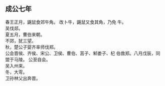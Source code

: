 ## 成公七年
春王正月，鼷鼠食郊牛角。 改卜牛，鼷鼠又食其角，乃免
牛。  
吴伐郯。  
夏五月，曹伯来朝。  
不郊，犹三望。  
秋，楚公子婴齐率师伐郑。  
公会晋侯、齐侯、宋公、卫侯、曹伯、莒子、邾娄子、杞
伯救郑。八月戊辰，同盟于马陵。 公至自会。  
吴入州来。  
冬，大雩。  
卫孙林父出奔晋。  

